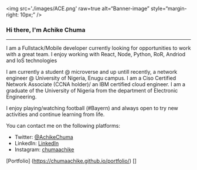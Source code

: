 <img
src='./images/ACE.png'
raw=true
alt=“Banner-image”
style=“margin-right: 10px;”
/>
### Hi there, I'm Achike Chuma
<hr>

I am a Fullstack/Mobile developer currently looking for opportunities to work with a great team. I enjoy working with React, Node, Python, RoR, Andriod and IoS technologies 

I am currently a student @ microverse and up untill recently, a network engineer @ University of Nigeria, Enugu campus.
 I am a Ciso Certified Network Associate (CCNA holder)/ an IBM certified cloud engineer.
I am a graduate of the University of Nigeria from the department of Electronic Engineering.

I enjoy playing/watching football (#Bayern) and always open to try new activities and continue learning from life. 

You can contact me on the following platforms:
- Twitter: [@AchikeChuma](https://twitter.com/AchikeChuma)
- LinkedIn: [LinkedIn](https://www.linkedin.com/in/edward-achike-903432111/)
- Instagram: [chumaachike](https://www.instagram.com/chumaachike/)

[Portfolio] (https://chumaachike.github.io/portfolio/)
[]



<!--
**chumaachike/chumaachike** is a ✨ _special_ ✨ repository because its `README.md` (this file) appears on your GitHub profile.

Here are some ideas to get you started:

- 🔭 I’m currently working on ...
- 🌱 I’m currently learning ...
- 👯 I’m looking to collaborate on ...
- 🤔 I’m looking for help with ...
- 💬 Ask me about ...
- 📫 How to reach me: ...
- 😄 Pronouns: ...
- ⚡ Fun fact: ...
-->
